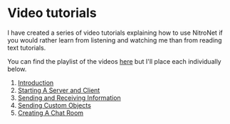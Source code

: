 Video tutorials
=================
I have created a series of video tutorials explaining how to use NitroNet if you would rather learn from listening and watching me than from reading text tutorials.

You can find the playlist of the videos [here](https://www.youtube.com/playlist?list=PLGe6xqcK3kWHvy1IRAIbe2UaN5stGoBNG) but I'll place each individually below.

1. [Introduction](https://www.youtube.com/watch?v=Zzy1wOmmN2g&index=5&list=PLGe6xqcK3kWHvy1IRAIbe2UaN5stGoBNG)
2. [Starting A Server and Client](https://www.youtube.com/watch?v=gn4T-VbE2VA&index=4&list=PLGe6xqcK3kWHvy1IRAIbe2UaN5stGoBNG)
3. [Sending and Receiving Information ](https://www.youtube.com/watch?v=DtyyyzYOv7o&index=3&list=PLGe6xqcK3kWHvy1IRAIbe2UaN5stGoBNG)
4. [Sending Custom Objects ](https://www.youtube.com/watch?v=dS4gPb9yAFI&index=2&list=PLGe6xqcK3kWHvy1IRAIbe2UaN5stGoBNG)
5. [Creating A Chat Room](https://www.youtube.com/watch?v=RXN9b4ib5fc&index=1&list=PLGe6xqcK3kWHvy1IRAIbe2UaN5stGoBNG)
